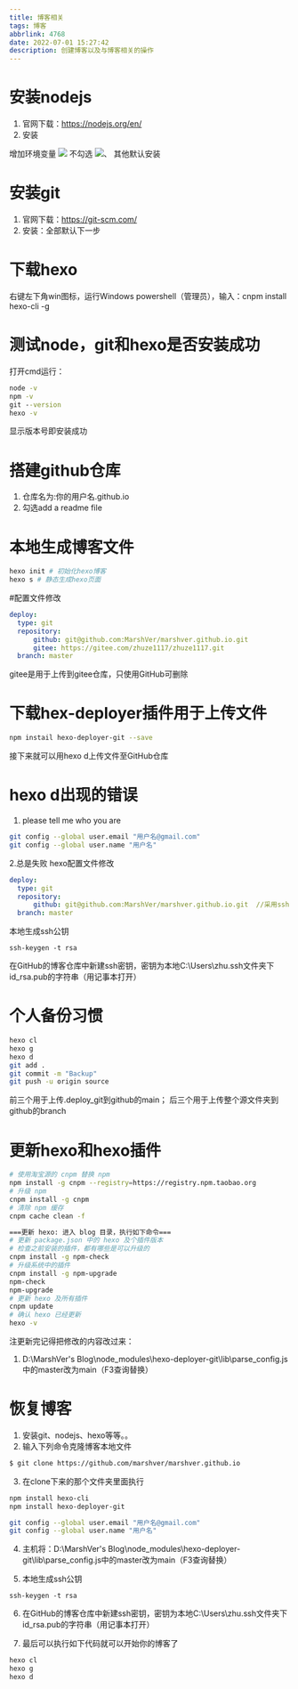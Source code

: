 ```yaml
---
title: 博客相关
tags: 博客
abbrlink: 4768
date: 2022-07-01 15:27:42
description: 创建博客以及与博客相关的操作
---
```


# 安装nodejs
1. 官网下载：https://nodejs.org/en/
2. 安装

增加环境变量
![](https://s2.loli.net/2023/02/07/tiz9TqIJlxeP1HZ.png)
不勾选
![](https://s2.loli.net/2023/02/07/6YwUQpCckMhbOIF.png)、
其他默认安装

# 安装git
1. 官网下载：https://git-scm.com/
2. 安装：全部默认下一步

# 下载hexo
右键左下角win图标，运行Windows powershell（管理员），输入：cnpm install hexo-cli -g

# 测试node，git和hexo是否安装成功
打开cmd运行：
```cmd
node -v
npm -v
git --version
hexo -v
```
显示版本号即安装成功

# 搭建github仓库
1. 仓库名为:你的用户名.github.io
2. 勾选add a readme file

# 本地生成博客文件
```bash
hexo init # 初始化hexo博客
hexo s # 静态生成hexo页面
```

#配置文件修改
```yml
deploy:
  type: git
  repository: 
      github: git@github.com:MarshVer/marshver.github.io.git
      gitee: https://gitee.com/zhuze1117/zhuze1117.git
  branch: master
```
gitee是用于上传到gitee仓库，只使用GitHub可删除

# 下载hex-deployer插件用于上传文件
```bash
npm instail hexo-deployer-git --save
```
接下来就可以用hexo d上传文件至GitHub仓库

# hexo d出现的错误
1. please tell me who you are
```bash
git config --global user.email "用户名@gmail.com"
git config --global user.name "用户名"
```

2.总是失败
hexo配置文件修改
```yml
deploy:
  type: git
  repository: 
      github: git@github.com:MarshVer/marshver.github.io.git  //采用ssh方式hexo d
  branch: master
```
本地生成ssh公钥
```
ssh-keygen -t rsa
```
在GitHub的博客仓库中新建ssh密钥，密钥为本地C:\Users\zhu\.ssh文件夹下id_rsa.pub的字符串（用记事本打开）

# 个人备份习惯
```bash
hexo cl
hexo g
hexo d
git add .
git commit -m "Backup"
git push -u origin source
```
前三个用于上传.deploy_git到github的main；
后三个用于上传整个源文件夹到github的branch

# 更新hexo和hexo插件
```bash
# 使用淘宝源的 cnpm 替换 npm
npm install -g cnpm --registry=https://registry.npm.taobao.org
# 升级 npm
cnpm install -g cnpm     
# 清除 npm 缓存            
cnpm cache clean -f                

===更新 hexo: 进入 blog 目录，执行如下命令=== 
# 更新 package.json 中的 hexo 及个插件版本
# 检查之前安装的插件，都有哪些是可以升级的 
cnpm install -g npm-check
# 升级系统中的插件           
cnpm install -g npm-upgrade         
npm-check
npm-upgrade
# 更新 hexo 及所有插件
cnpm update
# 确认 hexo 已经更新
hexo -v
```
注更新完记得把修改的内容改过来：
1. D:\MarshVer's Blog\node_modules\hexo-deployer-git\lib\parse_config.js中的master改为main（F3查询替换）

# 恢复博客
1. 安装git、nodejs、hexo等等。。
2. 输入下列命令克隆博客本地文件
```bash
$ git clone https://github.com/marshver/marshver.github.io
```
3. 在clone下来的那个文件夹里面执行
```bash
npm install hexo-cli
npm install hexo-deployer-git

git config --global user.email "用户名@gmail.com"
git config --global user.name "用户名"
```
4. 主机将：D:\MarshVer's Blog\node_modules\hexo-deployer-git\lib\parse_config.js中的master改为main（F3查询替换）

5. 本地生成ssh公钥
```
ssh-keygen -t rsa
```
6. 在GitHub的博客仓库中新建ssh密钥，密钥为本地C:\Users\zhu\.ssh文件夹下id_rsa.pub的字符串（用记事本打开）


7. 最后可以执行如下代码就可以开始你的博客了
```bash
hexo cl
hexo g
hexo d
```
